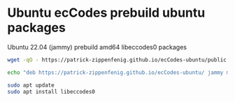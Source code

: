 # Ubuntu ecCodes prebuild ubuntu packages

Ubuntu 22.04 (jammy) prebuild amd64 libeccodes0 packages

```bash
wget -qO - https://patrick-zippenfenig.github.io/ecCodes-ubuntu/public.key | gpg --dearmor | sudo tee /etc/apt/trusted.gpg.d/ecCodes-ubuntu.gpg > /dev/null

echo "deb https://patrick-zippenfenig.github.io/ecCodes-ubuntu/ jammy main" | sudo tee /etc/apt/sources.list.d/ecCodes-ubuntu.list2

sudo apt update
sudo apt install libeccodes0
```